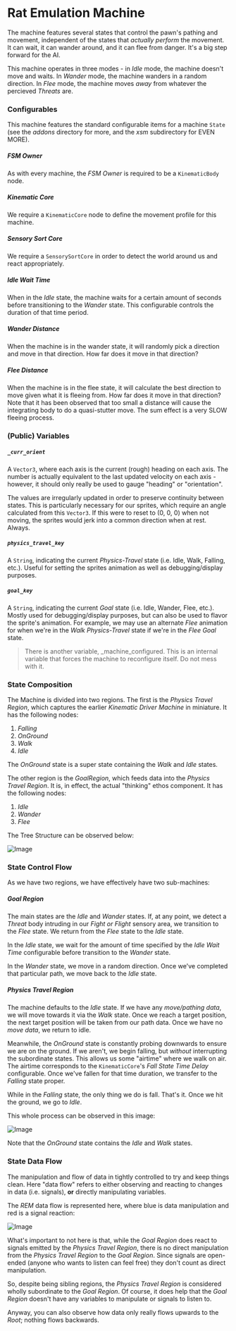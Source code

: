 # Rat Emulation Machine
The machine features several states that control the pawn's pathing and movement, independent of the states that *actually perform* the movement. It can wait, it can wander around, and it can flee from danger. It's a big step forward for the AI.

This machine operates in three modes - in *Idle* mode, the machine doesn't move and waits. In *Wander* mode, the machine wanders in a random direction. In *Flee* mode, the machine moves *away* from whatever the percieved *Threats* are.

### Configurables
This machine features the standard configurable items for a machine `State` (see the *addons* directory for more, and the *xsm* subdirectory for EVEN MORE).

##### FSM Owner
As with every machine, the *FSM Owner* is required to be a `KinematicBody` node.

##### Kinematic Core
We require a `KinematicCore` node to define the movement profile for this machine.

##### Sensory Sort Core
We require a `SensorySortCore` in order to detect the world around us and react appropriately.

##### Idle Wait Time
When in the *Idle* state, the machine waits for a certain amount of seconds before transitioning to the *Wander* state. This configurable controls the duration of that time period.

##### Wander Distance
When the machine is in the wander state, it will randomly pick a direction and move in that direction. How far does it move in that direction?

##### Flee Distance
When the machine is in the flee state, it will calculate the best direction to move given what it is fleeing from. How far does it move in that direction? Note that it has been observed that too small a distance will cause the integrating body to do a quasi-stutter move. The sum effect is a very SLOW fleeing process.

### (Public) Variables

##### `_curr_orient`
A `Vector3`, where each axis is the current (rough) heading on each axis. The number is actually equivalent to the last updated velocity on each axis - however, it should only really be used to gauge "heading" or "orientation".

The values are irregularly updated in order to preserve continuity between states. This is particularly necessary for our sprites, which require an angle calculated from this `Vector3`. If this were to reset to (0, 0, 0) when not moving, the sprites would jerk into a common direction when at rest. Always.

##### `physics_travel_key`
A `String`, indicating the current *Physics-Travel* state (i.e. Idle, Walk, Falling, etc.). Useful for setting the sprites animation as well as debugging/display purposes.

##### `goal_key`
A `String`, indicating the current *Goal* state (i.e. Idle, Wander, Flee, etc.). Mostly used for debugging/display purposes, but can also be used to flavor the sprite's animation. For example, we may use an alternate *Flee* animation for when we're in the *Walk* *Physics-Travel* state if we're in the *Flee* *Goal* state.

> There is another variable, \_machine\_configured. This is an internal variable that forces the machine to reconfigure itself. Do not mess with it.

### State Composition
The Machine is divided into two regions. The first is the *Physics Travel Region*, which captures the earlier *Kinematic Driver Machine* in miniature. It has the following nodes:

1. *Falling*
1. *OnGround*
1. *Walk*
1. *Idle*

The *OnGround* state is a super state containing the *Walk* and *Idle* states.

The other region is the *GoalRegion*, which feeds data into the *Physics Travel Region*. It is, in effect, the actual "thinking" ethos component. It has the following nodes:

1. *Idle*
1. *Wander*
1. *Flee*

The Tree Structure can be observed below:

![Image](./doc_images/REM.hierarchy.png "REM Hierarchy Tree")

### State Control Flow

As we have two regions, we have effectively have two sub-machines:

##### Goal Region
The main states are the *Idle* and *Wander* states. If, at any point, we detect a *Threat* body intruding in our *Fight or Flight* sensory area, we transition to the *Flee* state. We return from the *Flee* state to the *Idle* state.

In the *Idle* state, we wait for the amount of time specified by the *Idle Wait Time* configurable before transition to the *Wander* state.

In the *Wander* state, we move in a random direction. Once we've completed that particular path, we move back to the *Idle* state.

##### Physics Travel Region
The machine defaults to the *Idle* state. If we have any *move/pathing data*, we will move towards it via the *Walk* state. Once we reach a target position, the next target position will be taken from our path data. Once we have no *move data*, we return to idle.

Meanwhile, the *OnGround* state is constantly probing downwards to ensure we are on the ground. If we aren't, we begin falling, but *without* interrupting the subordinate states. This allows us some "airtime" where we walk on air. The airtime corresponds to the `KinematicCore`'s *Fall State Time Delay* configurable. Once we've fallen for that time duration, we transfer to the *Falling* state proper.

While in the *Falling* state, the only thing we do is fall. That's it. Once we hit the ground, we go to *Idle*.

This whole process can be observed in this image:

![Image](./doc_images/REM.flow.state.png "REM State Flow Control Tree")

Note that the *OnGround* state contains the *Idle* and *Walk* states.

### State Data Flow

The manipulation and flow of data in tightly controlled to try and keep things clean. Here "data flow" refers to either observing and reacting to changes in data (i.e. signals), **or** directly manipulating variables.

The *REM* data flow is represented here, where blue is data manipulation and red is a signal reaction:

![Image](./doc_images/REM.flow.data.png "REM Data Flow Control Tree")

What's important to not here is that, while the *Goal Region* does react to signals emitted by the *Physics Travel Region*, there is no direct manipulation from the *Physics Travel Region* to the *Goal Region*. Since signals are open-ended (anyone who wants to listen can feel free) they don't count as direct manipulation.

So, despite being sibling regions, the *Physics Travel Region* is considered wholly subordinate to the *Goal Region*. Of course, it does help that the *Goal Region* doesn't have any variables to manipulate or signals to listen to.

Anyway, you can also observe how data only really flows upwards to the *Root*; nothing flows backwards.